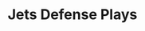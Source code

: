 ---
layout: playbook
title: Jets Defense Plays
team: jets
unit: defense
permalink: /jets/defense/
---